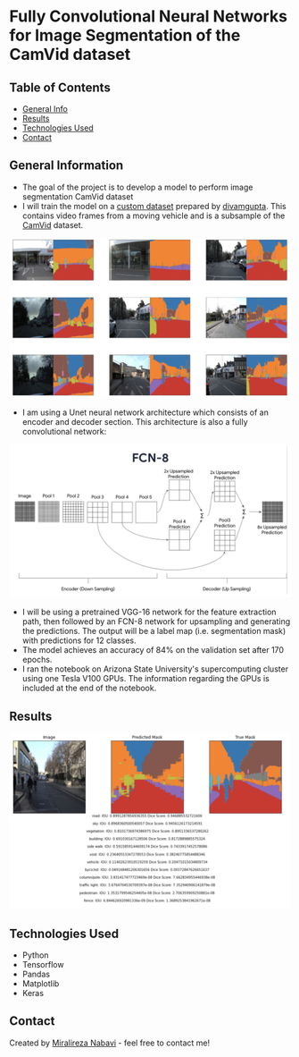 # Fully Convolutional Neural Networks for Image Segmentation of the CamVid dataset

## Table of Contents
* [General Info](#general-information)
* [Results](Results)
* [Technologies Used](#technologies-used)
* [Contact](#contact)
<!-- * [License](#license) -->


## General Information
- The goal of the project is to develop a model to perform image segmentation CamVid dataset
- I will train the model on a [custom dataset](https://drive.google.com/file/d/0B0d9ZiqAgFkiOHR1NTJhWVJMNEU/view?usp=sharing) prepared by [divamgupta](https://github.com/divamgupta/image-segmentation-keras). This contains video frames from a moving vehicle and is a subsample of the [CamVid](http://mi.eng.cam.ac.uk/research/projects/VideoRec/CamVid/) dataset. 

![Decoder](dataset.png)

- I am using a Unet neural network architecture which consists of an encoder and decoder section. This architecture is also a fully convolutional network:

![Decoder](FCN8.png)

- I will be using a pretrained VGG-16 network for the feature extraction path, then followed by an FCN-8 network for upsampling and generating the predictions. The output will be a label map (i.e. segmentation mask) with predictions for 12 classes.
- The model achieves an accuracy of 84% on the validation set after 170 epochs.
- I ran the notebook on Arizona State University's supercomputing cluster using one Tesla V100 GPUs. The information regarding the GPUs is included at the end of the notebook.

## Results

![Example screenshot](Result.png)
<!-- If you have screenshots you'd like to share, include them here. -->

## Technologies Used
- Python
- Tensorflow
- Pandas
- Matplotlib
- Keras

## Contact
Created by [Miralireza Nabavi](anabavib@asu.edu) - feel free to contact me!
